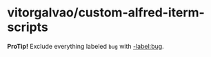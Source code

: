 # vitorgalvao/custom-alfred-iterm-scripts

**ProTip!** Exclude everything labeled `bug` with [-label:bug](https://github.com/vitorgalvao/custom-alfred-iterm-scripts/issues?q=is%3Apr+is%3Aopen+-label%3Abug).

